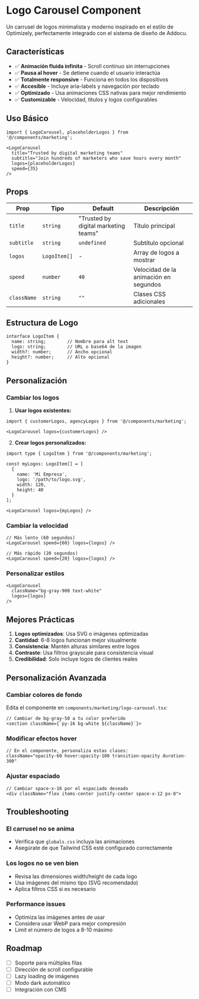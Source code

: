 # Logo Carousel Component

Un carrusel de logos minimalista y moderno inspirado en el estilo de Optimizely, perfectamente integrado con el sistema de diseño de Addocu.

## Características

- ✅ **Animación fluida infinita** - Scroll continuo sin interrupciones
- ✅ **Pausa al hover** - Se detiene cuando el usuario interactúa
- ✅ **Totalmente responsive** - Funciona en todos los dispositivos
- ✅ **Accesible** - Incluye aria-labels y navegación por teclado
- ✅ **Optimizado** - Usa animaciones CSS nativas para mejor rendimiento
- ✅ **Customizable** - Velocidad, títulos y logos configurables

## Uso Básico

```tsx
import { LogoCarousel, placeholderLogos } from '@/components/marketing';

<LogoCarousel
  title="Trusted by digital marketing teams"
  subtitle="Join hundreds of marketers who save hours every month"
  logos={placeholderLogos}
  speed={35}
/>
```

## Props

| Prop | Tipo | Default | Descripción |
|------|------|---------|-------------|
| `title` | `string` | "Trusted by digital marketing teams" | Título principal |
| `subtitle` | `string` | `undefined` | Subtítulo opcional |
| `logos` | `LogoItem[]` | - | Array de logos a mostrar |
| `speed` | `number` | `40` | Velocidad de la animación en segundos |
| `className` | `string` | `""` | Clases CSS adicionales |

## Estructura de Logo

```tsx
interface LogoItem {
  name: string;        // Nombre para alt text
  logo: string;        // URL o base64 de la imagen
  width?: number;      // Ancho opcional
  height?: number;     // Alto opcional
}
```

## Personalización

### Cambiar los logos

1. **Usar logos existentes:**
```tsx
import { customerLogos, agencyLogos } from '@/components/marketing';

<LogoCarousel logos={customerLogos} />
```

2. **Crear logos personalizados:**
```tsx
import type { LogoItem } from '@/components/marketing';

const myLogos: LogoItem[] = [
  {
    name: 'Mi Empresa',
    logo: '/path/to/logo.svg',
    width: 120,
    height: 40
  }
];

<LogoCarousel logos={myLogos} />
```

### Cambiar la velocidad

```tsx
// Más lento (60 segundos)
<LogoCarousel speed={60} logos={logos} />

// Más rápido (20 segundos)
<LogoCarousel speed={20} logos={logos} />
```

### Personalizar estilos

```tsx
<LogoCarousel 
  className="bg-gray-900 text-white" 
  logos={logos} 
/>
```

## Mejores Prácticas

1. **Logos optimizados**: Usa SVG o imágenes optimizadas
2. **Cantidad**: 6-8 logos funcionan mejor visualmente
3. **Consistencia**: Mantén alturas similares entre logos
4. **Contraste**: Usa filtros grayscale para consistencia visual
5. **Credibilidad**: Solo incluye logos de clientes reales

## Personalización Avanzada

### Cambiar colores de fondo

Edita el componente en `components/marketing/logo-carousel.tsx`:

```tsx
// Cambiar de bg-gray-50 a tu color preferido
<section className={`py-16 bg-white ${className}`}>
```

### Modificar efectos hover

```tsx
// En el componente, personaliza estas clases:
className="opacity-60 hover:opacity-100 transition-opacity duration-300"
```

### Ajustar espaciado

```tsx
// Cambiar space-x-16 por el espaciado deseado
<div className="flex items-center justify-center space-x-12 px-8">
```

## Troubleshooting

### El carrusel no se anima
- Verifica que `globals.css` incluya las animaciones
- Asegúrate de que Tailwind CSS esté configurado correctamente

### Los logos no se ven bien
- Revisa las dimensiones width/height de cada logo
- Usa imágenes del mismo tipo (SVG recomendado)
- Aplica filtros CSS si es necesario

### Performance issues
- Optimiza las imágenes antes de usar
- Considera usar WebP para mejor compresión
- Limit el número de logos a 8-10 máximo

## Roadmap

- [ ] Soporte para múltiples filas
- [ ] Dirección de scroll configurable
- [ ] Lazy loading de imágenes
- [ ] Modo dark automático
- [ ] Integración con CMS
